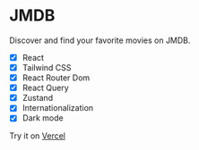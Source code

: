 # JMDB

Discover and find your favorite movies on JMDB.

- [x] React
- [x] Tailwind CSS
- [x] React Router Dom
- [x] React Query
- [x] Zustand
- [x] Internationalization
- [x] Dark mode

Try it on [Vercel](https://jmdb-beryl.vercel.app/)
